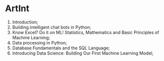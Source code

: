 # ArtInt

1. Introduction;
2. Building intelligent chat bots in Python;
3. Know Excel? Do it on ML! Statistics, Mathematics and Basic Principles of Machine Learning;
4. Data processing in Python;
5. Database Fundamentals and the SQL Language;
6. Introducing Data Science: Building Our First Machine Learning Model;
